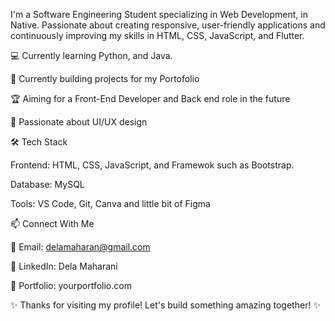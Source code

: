 I'm a Software Engineering Student specializing in Web Development, in Native. Passionate about creating responsive, user-friendly applications and continuously improving my skills in HTML, CSS, JavaScript, and Flutter.

💻 Currently learning Python, and Java.

🚀 Currently building projects for my Portofolio

🏆 Aiming for a Front-End Developer and Back end role in the future

🎨 Passionate about UI/UX design

🛠️ Tech Stack

Frontend: HTML, CSS, JavaScript, and Framewok such as Bootstrap. 

Database: MySQL

Tools: VS Code, Git, Canva and little bit of Figma 


📫 Connect With Me

📩 Email: delamaharan@gmail.com

💼 LinkedIn: Dela Maharani 

🎨 Portfolio: yourportfolio.com

✨ Thanks for visiting my profile! Let's build something amazing together! ✨
